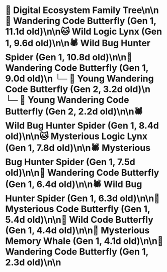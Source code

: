 # 🌳 Digital Ecosystem Family Tree\n\n🦋 Wandering Code Butterfly (Gen 1, 11.1d old)\n\n🐱 Wild Logic Lynx (Gen 1, 9.6d old)\n\n🕷️ Wild Bug Hunter Spider (Gen 1, 10.8d old)\n\n🦋 Wandering Code Butterfly (Gen 1, 9.0d old)\n  └─ 🦋 Young Wandering Code Butterfly (Gen 2, 3.2d old)\n  └─ 🦋 Young Wandering Code Butterfly (Gen 2, 2.2d old)\n\n🕷️ Wild Bug Hunter Spider (Gen 1, 8.4d old)\n\n🐱 Mysterious Logic Lynx (Gen 1, 7.8d old)\n\n🕷️ Mysterious Bug Hunter Spider (Gen 1, 7.5d old)\n\n🦋 Wandering Code Butterfly (Gen 1, 6.4d old)\n\n🕷️ Wild Bug Hunter Spider (Gen 1, 6.3d old)\n\n🦋 Mysterious Code Butterfly (Gen 1, 5.4d old)\n\n🦋 Wild Code Butterfly (Gen 1, 4.4d old)\n\n🐋 Mysterious Memory Whale (Gen 1, 4.1d old)\n\n🦋 Wandering Code Butterfly (Gen 1, 2.3d old)\n\n